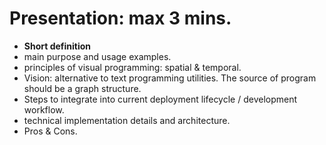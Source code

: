 # Presentation: max 3 mins. 
- **Short definition**
- main purpose and usage examples. 
- principles of visual programming: spatial & temporal. 
- Vision: alternative to text programming utilities. 
  The source of program should be a graph structure.
- Steps to integrate into current deployment lifecycle / development workflow.
- technical implementation details and architecture.
- Pros & Cons.